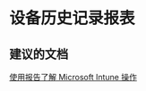 <properties
    pageTitle="Device history reports"
    description="设备历史记录报表"
    service="microsoft.intune"
    resource="intune"
    authors="mackie1604"
    displayOrder=""
    selfHelpType="generic"
    supportTopicIds="32553323"
    resourceTags=""
    productPesIds="15584"
    cloudEnvironments="public"
/>


# <a name="device-history-reports"></a>设备历史记录报表

## <a name="recommended-documents"></a>**建议的文档**

[使用报告了解 Microsoft Intune 操作](https://docs.microsoft.com/intune-classic/deploy-use/understand-microsoft-intune-operations-by-using-reports)<br>





